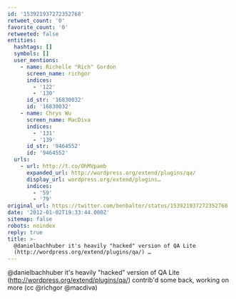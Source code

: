 ```yaml
---
id: '153921937272352768'
retweet_count: '0'
favorite_count: '0'
retweeted: false
entities:
  hashtags: []
  symbols: []
  user_mentions:
    - name: Richelle "Rich" Gordon
      screen_name: richgor
      indices:
        - '122'
        - '130'
      id_str: '16830032'
      id: '16830032'
    - name: Chrys Wu
      screen_name: MacDiva
      indices:
        - '131'
        - '139'
      id_str: '9464552'
      id: '9464552'
  urls:
    - url: http://t.co/OhMVpaeb
      expanded_url: http://wordpress.org/extend/plugins/qa/
      display_url: wordpress.org/extend/plugins…
      indices:
        - '59'
        - '79'
original_url: https://twitter.com/benbalter/status/153921937272352768
date: '2012-01-02T19:33:44.000Z'
sitemap: false
robots: noindex
reply: true
title: >-
  @danielbachhuber it's heavily "hacked" version of QA Lite
  (http://wordpress.org/extend/plugins/qa/) …
---
```


@danielbachhuber it's heavily "hacked" version of QA Lite (http://wordpress.org/extend/plugins/qa/) contrib'd some back, working on more (cc @richgor @macdiva)